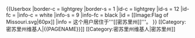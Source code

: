 {{Userbox
  |border-c = lightgrey
  |border-s = 1
  |id-c     = lightgrey
  |id-s     = 12
  |id-fc    = 
  |info-c   = white
  |info-s   = 9
  |info-fc  = black
  |id       = [[Image:Flag of Missouri.svg|60px]]
  |info     = 这个用户居住于'''[[密苏里州]]'''。
}}
<includeonly>
[[Category:密苏里州维基人|{{PAGENAME}}]]
</includeonly><noinclude>
[[Category:密苏里州维基人|密苏里州]]
</noinclude>